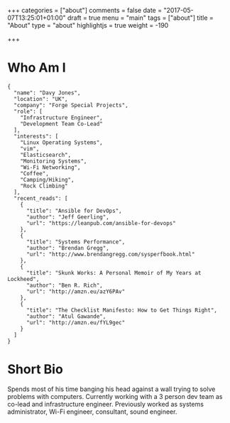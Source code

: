 +++
categories = ["about"]
comments = false
date = "2017-05-07T13:25:01+01:00"
draft = true
menu = "main"
tags = ["about"]
title = "About"
type = "about"
highlightjs = true
weight = -190

+++

# Who Am I

```
{
  "name": "Davy Jones",
  "location": "UK",
  "company": "Forge Special Projects",
  "role": [
    "Infrastructure Engineer",
    "Development Team Co-Lead"
  ],
  "interests": [
    "Linux Operating Systems",
    "vim",
    "Elasticsearch",
    "Monitoring Systems",
    "Wi-Fi Networking",
    "Coffee",
    "Camping/Hiking",
    "Rock Climbing"
  ],
  "recent_reads": [
    {
      "title": "Ansible for DevOps",
      "author": "Jeff Geerling",
      "url": "https://leanpub.com/ansible-for-devops"
    },
    {
      "title": "Systems Performance",
      "author": "Brendan Gregg",
      "url": "http://www.brendangregg.com/sysperfbook.html"
    },
    {
      "title": "Skunk Works: A Personal Memoir of My Years at Lockheed",
      "author": "Ben R. Rich",
      "url": "http://amzn.eu/azY6PAv"
    },
    {
      "title": "The Checklist Manifesto: How to Get Things Right",
      "author": "Atul Gawande",
      "url": "http://amzn.eu/fYL9gec"
    }
  ]
}
```

# Short Bio
Spends most of his time banging his head against a wall trying to solve problems with computers. Currently working with a 3 person dev team as co-lead and infrastructure engineer. Previously worked as systems administrator, Wi-Fi engineer, consultant, sound engineer.
